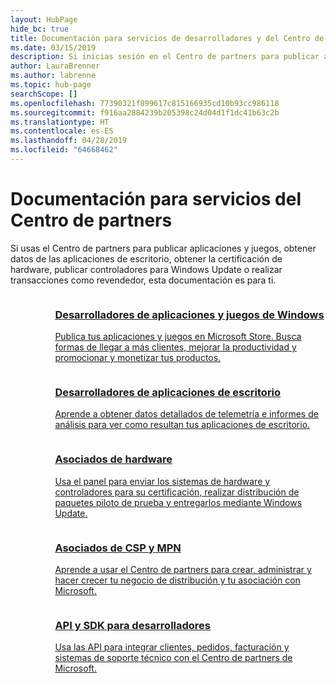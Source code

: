 ```yaml
---
layout: HubPage
hide_bc: true
title: Documentación para servicios de desarrolladores y del Centro de partners
ms.date: 03/15/2019
description: Si inicias sesión en el Centro de partners para publicar aplicaciones, obtener datos de las aplicaciones de escritorio, obtener la certificación de hardware, publicar controladores para Windows Update o realizar transacciones como revendedor, esta documentación es para ti.
author: LauraBrenner
ms.author: labrenne
ms.topic: hub-page
searchScope: []
ms.openlocfilehash: 77390321f899617c815166935cd10b93cc986118
ms.sourcegitcommit: f916aa2884239b205398c24d04d1f1dc41b63c2b
ms.translationtype: HT
ms.contentlocale: es-ES
ms.lasthandoff: 04/28/2019
ms.locfileid: "64668462"
---
```

<div id="main" class="v2">
    <div class="container">
        <h1>Documentación para servicios del Centro de partners</h1>
        <p>Si usas el Centro de partners para publicar aplicaciones y juegos, obtener datos de las aplicaciones de escritorio, obtener la certificación de hardware, publicar controladores para Windows Update o realizar transacciones como revendedor, esta documentación es para ti.</p>
        <ul class="pivots" style="list-style:none;margin:0;">
            <li>
                <a href="#products"></a>
                <ul id="products" style="list-style:none;margin:0;">
                    <li>
                        <a href="#products1"></a>
                        <ul id="products1" class="cardsC cols cols3" style="list-style:none;margin:0;">
                            <li>
                                <a href="https://docs.microsoft.com/windows/uwp/publish/">
                                    <div class="cardSize">
                                        <div class="cardPadding">
                                            <div class="card">
                                                <div class="cardImageOuter">
                                                    <div class="cardImage bgdAccent1">
                                                        <img alt="" src="https://docs.microsoft.com/media/hubs/windows/win_hardware-dev-2.svg" data-linktype="external">
                                                    </div>
                                                </div>
                                                <div class="cardText">
                                                    <h3>Desarrolladores de aplicaciones y juegos de Windows</h3>
                                                    <p>Publica tus aplicaciones y juegos en Microsoft Store. Busca formas de llegar a más clientes, mejorar la productividad y promocionar y monetizar tus productos.</p>
                                                </div>
                                            </div>
                                        </div>
                                    </div>
                                </a>
                            </li>
                            <li>
                                <a href="https://msdn.microsoft.com/library/windows/desktop/mt826504(v=vs.85).aspx">
                                    <div class="cardSize">
                                        <div class="cardPadding">
                                            <div class="card">
                                                <div class="cardImageOuter">
                                                    <div class="cardImage bgdAccent1">
                                                        <img alt="" src="https://docs.microsoft.com/media/illustrations/sql-analytics-service.svg" data-linktype="external">
                                                    </div>
                                                </div>
                                                <div class="cardText">
                                                    <h3>Desarrolladores de aplicaciones de escritorio</h3>
                                                    <p>Aprende a obtener datos detallados de telemetría e informes de análisis para ver como resultan tus aplicaciones de escritorio.</p>
                                                </div>
                                            </div>
                                        </div>
                                    </div>
                                </a>
                            </li>
                            <li>
                                <a href="https://docs.microsoft.com/windows-hardware/drivers/dashboard/">
                                    <div class="cardSize">
                                        <div class="cardPadding">
                                            <div class="card">
                                                <div class="cardImageOuter">
                                                    <div class="cardImage bgdAccent1">
                                                        <img alt="" src="https://docs.microsoft.com/media/hubs/systemcenter/system-center-configuration.svg" data-linktype="external">
                                                    </div>
                                                </div>
                                                <div class="cardText">
                                                    <h3>Asociados de hardware</h3>
                                                    <p>Usa el panel para enviar los sistemas de hardware y controladores para su certificación, realizar distribución de paquetes piloto de prueba y entregarlos mediante Windows Update.</p>
                                                </div>
                                            </div>
                                        </div>
                                    </div>
                                </a>
                            </li>
                            <li>
                                <a href="/partner-center/">
                                    <div class="cardSize">
                                        <div class="cardPadding">
                                            <div class="card">
                                                <div class="cardImageOuter">
                                                    <div class="cardImage bgdAccent1">
                                                        <img alt="" src="https://docs.microsoft.com/media/hubs/ems/ems_device-app-mgmt-1.svg" data-linktype="external">
                                                    </div>
                                                </div>
                                                <div class="cardText">
                                                    <h3>Asociados de CSP y MPN</h3>
                                                    <p>Aprende a usar el Centro de partners para crear, administrar y hacer crecer tu negocio de distribución y tu asociación con Microsoft.</p>
                                                </div>
                                            </div>
                                        </div>
                                    </div>
                                </a>
                            </li>
                            <li>
                                <a href="/partner-center/develop/">
                                    <div class="cardSize">
                                        <div class="cardPadding">
                                            <div class="card">
                                                <div class="cardImageOuter">
                                                    <div class="cardImage bgdAccent1">
                                                        <img alt="" src="https://docs.microsoft.com/azure/media/index/azure_fundamentals.svg" data-linktype="external">
                                                    </div>
                                                </div>
                                                <div class="cardText">
                                                    <h3>API y SDK para desarrolladores</h3>
                                                    <p>Usa las API para integrar clientes, pedidos, facturación y sistemas de soporte técnico con el Centro de partners de Microsoft.</p>
                                                </div>
                                            </div>
                                        </div>
                                    </div>
                                </a>
                            </li>
                        </ul>
                    </li>
                </ul>
            </li>
        </ul>
    </div>
</div>